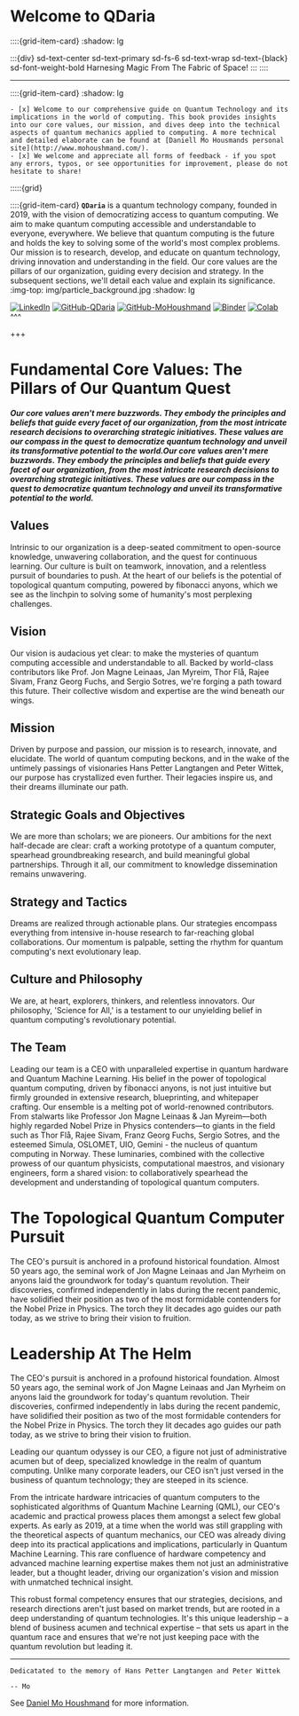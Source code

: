 # Welcome to QDaria

::::{grid-item-card}
:shadow: lg

:::{div} sd-text-center sd-text-primary sd-fs-6 sd-text-wrap sd-text-{black} sd-font-weight-bold
Harnesing Magic From The Fabric of Space!
:::
::::

---



::::{grid-item-card}
:shadow: lg

```{admonition} 
- [x] Welcome to our comprehensive guide on Quantum Technology and its implications in the world of computing. This book provides insights into our core values, our mission, and dives deep into the technical aspects of quantum mechanics applied to computing. A more technical and detailed elaborate can be found at [Daniell Mo Housmands personal site](http://www.mohoushmand.com/).
- [x] We welcome and appreciate all forms of feedback - if you spot any errors, typos, or see opportunities for improvement, please do not hesitate to share!
```


:::::{grid}

::::{grid-item-card} **`QDaria`** is a quantum technology company, founded in 2019, with the vision of democratizing access to quantum computing. We aim to make quantum computing accessible and understandable to everyone, everywhere. We believe that quantum computing is the future and holds the key to solving some of the world's most complex problems. Our mission is to research, develop, and educate on quantum technology, driving innovation and understanding in the field. Our core values are the pillars of our organization, guiding every decision and strategy. In the subsequent sections, we'll detail each value and explain its significance.
:img-top: img/particle_background.jpg
:shadow: lg

[![LinkedIn](https://img.shields.io/badge/linkedin-%230077B5.svg?style=plastic&logo=linkedin&logoColor=white)](https://www.linkedin.com/in/mohoushmand/)
[![GitHub-QDaria](https://badgen.net/badge/icon/QDaria?icon=github&label)](https://github.com/QDaria)
[![GitHub-MoHoushmand](https://badgen.net/badge/icon/MoHoushmand?icon=github&label)](https://github.com/MoHoushmand)
[![Binder](https://mybinder.org/badge_logo.svg)](https://mybinder.org/v2/gh/QDaria/jbmo/HEAD)
[![Colab](https://colab.research.google.com/assets/colab-badge.svg)](https://colab.research.google.com/github/googlecolab/colabtools/blob/main/notebooks/colab-github-demo.ipynb)
^^^

+++

# Fundamental Core Values: The Pillars of Our Quantum Quest

***Our core values aren't mere buzzwords. They embody the principles and beliefs that guide every facet of our organization, from the most intricate research decisions to overarching strategic initiatives. These values are our compass in the quest to democratize quantum technology and unveil its transformative potential to the world.Our core values aren't mere buzzwords. They embody the principles and beliefs that guide every facet of our organization, from the most intricate research decisions to overarching strategic initiatives. These values are our compass in the quest to democratize quantum technology and unveil its transformative potential to the world.***

## Values

Intrinsic to our organization is a deep-seated commitment to open-source knowledge, unwavering collaboration, and the quest for continuous learning. Our culture is built on teamwork, innovation, and a relentless pursuit of boundaries to push. At the heart of our beliefs is the potential of topological quantum computing, powered by fibonacci anyons, which we see as the linchpin to solving some of humanity's most perplexing challenges.

## Vision

Our vision is audacious yet clear: to make the mysteries of quantum computing accessible and understandable to all. Backed by world-class contributors like Prof. Jon Magne Leinaas, Jan Myreim, Thor Flå, Rajee Sivam, Franz Georg Fuchs, and Sergio Sotres, we're forging a path toward this future. Their collective wisdom and expertise are the wind beneath our wings.

## Mission

Driven by purpose and passion, our mission is to research, innovate, and elucidate. The world of quantum computing beckons, and in the wake of the untimely passings of visionaries Hans Petter Langtangen and Peter Wittek, our purpose has crystallized even further. Their legacies inspire us, and their dreams illuminate our path.

## Strategic Goals and Objectives

We are more than scholars; we are pioneers. Our ambitions for the next half-decade are clear: craft a working prototype of a quantum computer, spearhead groundbreaking research, and build meaningful global partnerships. Through it all, our commitment to knowledge dissemination remains unwavering.

## Strategy and Tactics

Dreams are realized through actionable plans. Our strategies encompass everything from intensive in-house research to far-reaching global collaborations. Our momentum is palpable, setting the rhythm for quantum computing's next evolutionary leap.

## Culture and Philosophy

We are, at heart, explorers, thinkers, and relentless innovators. Our philosophy, 'Science for All,' is a testament to our unyielding belief in quantum computing's revolutionary potential.

## The Team

Leading our team is a CEO with unparalleled expertise in quantum hardware and Quantum Machine Learning. His belief in the power of topological quantum computing, driven by fibonacci anyons, is not just intuitive but firmly grounded in extensive research, blueprinting, and whitepaper crafting. Our ensemble is a melting pot of world-renowned contributors. From stalwarts like Professor Jon Magne Leinaas & Jan Myreim—both highly regarded Nobel Prize in Physics contenders—to giants in the field such as Thor Flå, Rajee Sivam, Franz Georg Fuchs, Sergio Sotres, and the esteemed Simula, OSLOMET, UIO, Gemini - the nucleus of quantum computing in Norway. These luminaries, combined with the collective prowess of our quantum physicists, computational maestros, and visionary engineers, form a shared vision: to collaboratively spearhead the development and understanding of topological quantum computers.

# The Topological Quantum Computer Pursuit

The CEO's pursuit is anchored in a profound historical foundation. Almost 50 years ago, the seminal work of Jon Magne Leinaas and Jan Myrheim on anyons laid the groundwork for today's quantum revolution. Their discoveries, confirmed independently in labs during the recent pandemic, have solidified their position as two of the most formidable contenders for the Nobel Prize in Physics. The torch they lit decades ago guides our path today, as we strive to bring their vision to fruition.

# Leadership At The Helm

The CEO's pursuit is anchored in a profound historical foundation. Almost 50 years ago, the seminal work of Jon Magne Leinaas and Jan Myrheim on anyons laid the groundwork for today's quantum revolution. Their discoveries, confirmed independently in labs during the recent pandemic, have solidified their position as two of the most formidable contenders for the Nobel Prize in Physics. The torch they lit decades ago guides our path today, as we strive to bring their vision to fruition.

Leading our quantum odyssey is our CEO, a figure not just of administrative acumen but of deep, specialized knowledge in the realm of quantum computing. Unlike many corporate leaders, our CEO isn't just versed in the business of quantum technology; they are steeped in its science.

From the intricate hardware intricacies of quantum computers to the sophisticated algorithms of Quantum Machine Learning (QML), our CEO's academic and practical prowess places them amongst a select few global experts. As early as 2019, at a time when the world was still grappling with the theoretical aspects of quantum mechanics, our CEO was already diving deep into its practical applications and implications, particularly in Quantum Machine Learning. This rare confluence of hardware competency and advanced machine learning expertise makes them not just an administrative leader, but a thought leader, driving our organization's vision and mission with unmatched technical insight.

This robust formal competency ensures that our strategies, decisions, and research directions aren't just based on market trends, but are rooted in a deep understanding of quantum technologies. It's this unique leadership – a blend of business acumen and technical expertise – that sets us apart in the quantum race and ensures that we're not just keeping pace with the quantum revolution but leading it.

---


```{epigraph} Dedication
Dedicatated to the memory of Hans Petter Langtangen and Peter Wittek

-- Mo
```

See [Daniel Mo Houshmand](https://mohoushmand.com) for more information.


```{tableofcontents}
```



